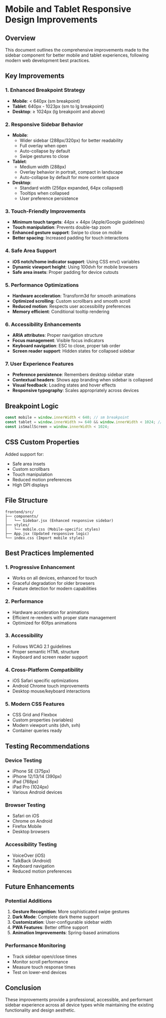 # Mobile and Tablet Responsive Design Improvements

## Overview

This document outlines the comprehensive improvements made to the sidebar component for better mobile and tablet experiences, following modern web development best practices.

## Key Improvements

### 1. Enhanced Breakpoint Strategy

- **Mobile**: < 640px (sm breakpoint)
- **Tablet**: 640px - 1023px (sm to lg breakpoint)
- **Desktop**: ≥ 1024px (lg breakpoint and above)

### 2. Responsive Sidebar Behavior

- **Mobile**:
  - Wider sidebar (288px/320px) for better readability
  - Full overlay when open
  - Auto-collapse by default
  - Swipe gestures to close
- **Tablet**:
  - Medium width (288px)
  - Overlay behavior in portrait, compact in landscape
  - Auto-collapse by default for more content space
- **Desktop**:
  - Standard width (256px expanded, 64px collapsed)
  - Tooltips when collapsed
  - User preference persistence

### 3. Touch-Friendly Improvements

- **Minimum touch targets**: 44px × 44px (Apple/Google guidelines)
- **Touch manipulation**: Prevents double-tap zoom
- **Enhanced gesture support**: Swipe to close on mobile
- **Better spacing**: Increased padding for touch interactions

### 4. Safe Area Support

- **iOS notch/home indicator support**: Using CSS env() variables
- **Dynamic viewport height**: Using 100dvh for mobile browsers
- **Safe area insets**: Proper padding for device cutouts

### 5. Performance Optimizations

- **Hardware acceleration**: Transform3d for smooth animations
- **Optimized scrolling**: Custom scrollbars and smooth scroll
- **Reduced motion**: Respects user accessibility preferences
- **Memory efficient**: Conditional tooltip rendering

### 6. Accessibility Enhancements

- **ARIA attributes**: Proper navigation structure
- **Focus management**: Visible focus indicators
- **Keyboard navigation**: ESC to close, proper tab order
- **Screen reader support**: Hidden states for collapsed sidebar

### 7. User Experience Features

- **Preference persistence**: Remembers desktop sidebar state
- **Contextual headers**: Shows app branding when sidebar is collapsed
- **Visual feedback**: Loading states and hover effects
- **Responsive typography**: Scales appropriately across devices

## Breakpoint Logic

```javascript
const mobile = window.innerWidth < 640; // sm breakpoint
const tablet = window.innerWidth >= 640 && window.innerWidth < 1024; // lg breakpoint
const isSmallScreen = window.innerWidth < 1024;
```

## CSS Custom Properties

Added support for:

- Safe area insets
- Custom scrollbars
- Touch manipulation
- Reduced motion preferences
- High DPI displays

## File Structure

```
frontend/src/
├── components/
│   └── Sidebar.jsx (Enhanced responsive sidebar)
├── styles/
│   └── mobile.css (Mobile-specific styles)
├── App.jsx (Updated responsive logic)
└── index.css (Import mobile styles)
```

## Best Practices Implemented

### 1. Progressive Enhancement

- Works on all devices, enhanced for touch
- Graceful degradation for older browsers
- Feature detection for modern capabilities

### 2. Performance

- Hardware acceleration for animations
- Efficient re-renders with proper state management
- Optimized for 60fps animations

### 3. Accessibility

- Follows WCAG 2.1 guidelines
- Proper semantic HTML structure
- Keyboard and screen reader support

### 4. Cross-Platform Compatibility

- iOS Safari specific optimizations
- Android Chrome touch improvements
- Desktop mouse/keyboard interactions

### 5. Modern CSS Features

- CSS Grid and Flexbox
- Custom properties (variables)
- Modern viewport units (dvh, svh)
- Container queries ready

## Testing Recommendations

### Device Testing

- iPhone SE (375px)
- iPhone 12/13/14 (390px)
- iPad (768px)
- iPad Pro (1024px)
- Various Android devices

### Browser Testing

- Safari on iOS
- Chrome on Android
- Firefox Mobile
- Desktop browsers

### Accessibility Testing

- VoiceOver (iOS)
- TalkBack (Android)
- Keyboard navigation
- Reduced motion preferences

## Future Enhancements

### Potential Additions

1. **Gesture Recognition**: More sophisticated swipe gestures
2. **Dark Mode**: Complete dark theme support
3. **Customization**: User-configurable sidebar width
4. **PWA Features**: Better offline support
5. **Animation Improvements**: Spring-based animations

### Performance Monitoring

- Track sidebar open/close times
- Monitor scroll performance
- Measure touch response times
- Test on lower-end devices

## Conclusion

These improvements provide a professional, accessible, and performant sidebar experience across all device types while maintaining the existing functionality and design aesthetic.
